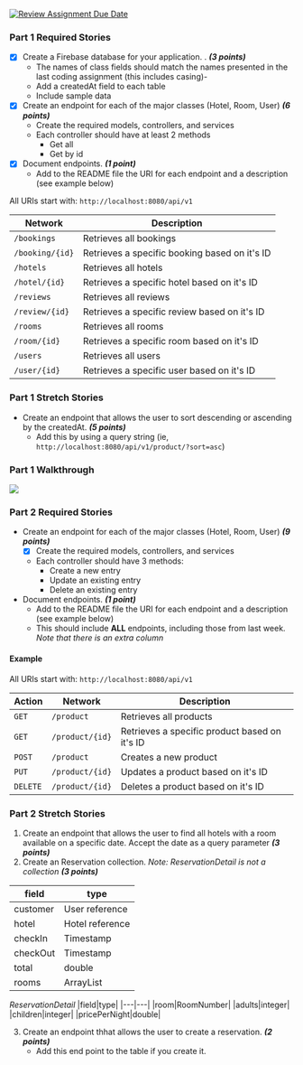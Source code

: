 [![Review Assignment Due Date](https://classroom.github.com/assets/deadline-readme-button-24ddc0f5d75046c5622901739e7c5dd533143b0c8e959d652212380cedb1ea36.svg)](https://classroom.github.com/a/hP86jo5x)


### Part 1 Required Stories

- [x] Create a Firebase database for your application. . ***(3 points)***
    - The names of class fields should match the names presented in the last coding assignment (this includes casing)-
    - Add a createdAt field to each table
    - Include sample data
- [x] Create an endpoint for each of the major classes (Hotel, Room, User) ***(6 points)***
    - Create the required models, controllers, and services
    - Each controller should have at least 2 methods
        - Get all
        - Get by id
- [x] Document endpoints. ***(1 point)***
    - Add to the README file the URI for each endpoint and a description (see example below)

All URIs start with: `http://localhost:8080/api/v1`

| Network         | Description                                   | 
|-----------------|-----------------------------------------------| 
| `/bookings`     | Retrieves all bookings                        | 
| `/booking/{id}` | Retrieves a specific booking based on it's ID |
| `/hotels`       | Retrieves all hotels                          | 
| `/hotel/{id}`   | Retrieves a specific hotel based on it's ID   |
| `/reviews`      | Retrieves all reviews                         | 
| `/review/{id}`  | Retrieves a specific review based on it's ID  |
| `/rooms`        | Retrieves all rooms                           | 
| `/room/{id}`    | Retrieves a specific room based on it's ID    |
| `/users`        | Retrieves all users                           | 
| `/user/{id}`    | Retrieves a specific user based on it's ID    |

### Part 1 Stretch Stories

- Create an endpoint that allows the user to sort descending or ascending by the createdAt. ***(5 points)***
    - Add this by using a query string (ie, `http://localhost:8080/api/v1/product/?sort=asc`)

### Part 1 Walkthrough
![](https://i.imgur.com/9KAMTrV.gif)

### Part 2 Required Stories

- Create an endpoint for each of the major classes (Hotel, Room, User) ***(9 points)***
    - [x] Create the required models, controllers, and services
    - Each controller should have 3 methods:
        - Create a new entry
        - Update an existing entry
        - Delete an existing entry
- Document endpoints. ***(1 point)***
    - Add to the README file the URI for each endpoint and a description (see example below)
    - This should include **ALL** endpoints, including those from last week. *Note that there is an extra column*

#### Example
All URIs start with: `http://localhost:8080/api/v1`

|Action|Network|Description| 
|---|---|---| 
|`GET`|`/product`| Retrieves all products| 
|`GET`|`/product/{id}`| Retrieves a specific product based on it's ID|
|`POST`|`/product`| Creates a new product|
|`PUT`|`/product/{id}`| Updates a product based on it's ID|
|`DELETE`|`/product/{id}`| Deletes a product based on it's ID|

###  Part 2 Stretch Stories

1. Create an endpoint that allows the user to find all hotels with a room available on a specific date. Accept the date as a query parameter ***(3 points)***
2. Create an Reservation collection. *Note: ReservationDetail is not a collection* ***(3 points)***

|field|type|
|---|---|
|customer| User reference|
|hotel| Hotel reference|
|checkIn| Timestamp|
|checkOut|Timestamp|
|total|double|
|rooms|ArrayList<ReservationDetail>|

*ReservationDetail*
|field|type|
|---|---|
|room|RoomNumber|
|adults|integer|
|children|integer|
|pricePerNight|double|

3. Create an endpoint thhat allows the user to create a reservation. ***(2 points)***
    - Add this end point to the table if you create it.

